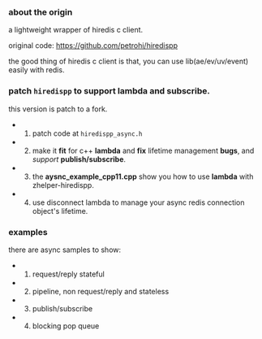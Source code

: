 ### about the origin
a lightweight wrapper of hiredis c client.

original code: https://github.com/petrohi/hiredispp

the good thing of hiredis c client is that, you can use lib(ae/ev/uv/event) easily with redis.

### patch `hiredispp` to support lambda and subscribe.
this version is patch to a fork.

* 1. patch code at `hiredispp_async.h`

* 2. make it **fit** for c++ **lambda** and **fix** lifetime management **bugs**, and _support_ **publish/subscribe**.

* 3. the **aysnc_example_cpp11.cpp** show you how to use **lambda** with zhelper-hiredispp.

* 4. use disconnect lambda to manage your async redis connection object's lifetime.

### examples
there are async samples to show:
* 1. request/reply stateful
* 2. pipeline, non request/reply and stateless
* 3. publish/subscribe
* 4. blocking pop queue
